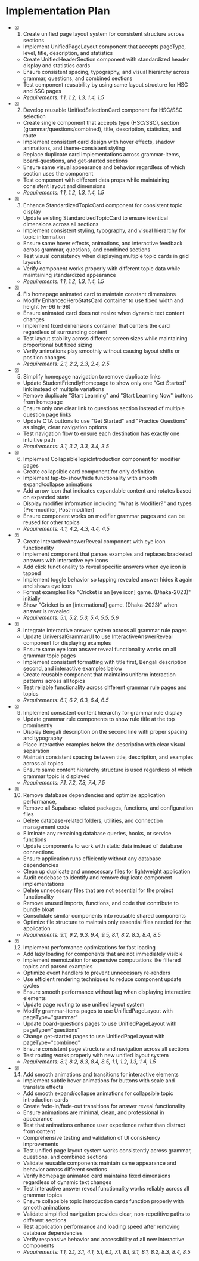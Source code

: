 # Implementation Plan

- [x] 1. Create unified page layout system for consistent structure across sections
  - Implement UnifiedPageLayout component that accepts pageType, level, title, description, and statistics
  - Create UnifiedHeaderSection component with standardized header display and statistics cards
  - Ensure consistent spacing, typography, and visual hierarchy across grammar, questions, and combined sections
  - Test component reusability by using same layout structure for HSC and SSC pages
  - _Requirements: 1.1, 1.2, 1.3, 1.4, 1.5_

- [x] 2. Develop reusable UnifiedSelectionCard component for HSC/SSC selection
  - Create single component that accepts type (HSC/SSC), section (grammar/questions/combined), title, description, statistics, and route
  - Implement consistent card design with hover effects, shadow animations, and theme-consistent styling
  - Replace duplicate card implementations across grammar-items, board-questions, and get-started sections
  - Ensure same visual appearance and behavior regardless of which section uses the component
  - Test component with different data props while maintaining consistent layout and dimensions
  - _Requirements: 1.1, 1.2, 1.3, 1.4, 1.5_

- [x] 3. Enhance StandardizedTopicCard component for consistent topic display
  - Update existing StandardizedTopicCard to ensure identical dimensions across all sections
  - Implement consistent styling, typography, and visual hierarchy for topic information
  - Ensure same hover effects, animations, and interactive feedback across grammar, questions, and combined sections
  - Test visual consistency when displaying multiple topic cards in grid layouts
  - Verify component works properly with different topic data while maintaining standardized appearance
  - _Requirements: 1.1, 1.2, 1.3, 1.4, 1.5_

- [x] 4. Fix homepage animated card to maintain constant dimensions
  - Modify EnhancedHeroStatsCard container to use fixed width and height (w-96 h-96)
  - Ensure animated card does not resize when dynamic text content changes
  - Implement fixed dimensions container that centers the card regardless of surrounding content
  - Test layout stability across different screen sizes while maintaining proportional but fixed sizing
  - Verify animations play smoothly without causing layout shifts or position changes
  - _Requirements: 2.1, 2.2, 2.3, 2.4, 2.5_

- [x] 5. Simplify homepage navigation to remove duplicate links
  - Update StudentFriendlyHomepage to show only one "Get Started" link instead of multiple variations
  - Remove duplicate "Start Learning" and "Start Learning Now" buttons from homepage
  - Ensure only one clear link to questions section instead of multiple question page links
  - Update CTA buttons to use "Get Started" and "Practice Questions" as single, clear navigation options
  - Test navigation flow to ensure each destination has exactly one intuitive path
  - _Requirements: 3.1, 3.2, 3.3, 3.4, 3.5_

- [x] 6. Implement CollapsibleTopicIntroduction component for modifier pages
  - Create collapsible card component for only definition
  - Implement tap-to-show/hide functionality with smooth expand/collapse animations
  - Add arrow icon that indicates expandable content and rotates based on expanded state
  - Display modifier information including "What is Modifier?" and types (Pre-modifier, Post-modifier)
  - Ensure component works on modifier grammar pages and can be reused for other topics
  - _Requirements: 4.1, 4.2, 4.3, 4.4, 4.5_

- [x] 7. Create InteractiveAnswerReveal component with eye icon functionality
  - Implement component that parses examples and replaces bracketed answers with interactive eye icons
  - Add click functionality to reveal specific answers when eye icon is tapped
  - Implement toggle behavior so tapping revealed answer hides it again and shows eye icon
  - Format examples like "Cricket is an [eye icon] game. (Dhaka-2023)" initially
  - Show "Cricket is an [international] game. (Dhaka-2023)" when answer is revealed
  - _Requirements: 5.1, 5.2, 5.3, 5.4, 5.5, 5.6_

- [x] 8. Integrate interactive answer system across all grammar rule pages
  - Update UniversalGrammarUI to use InteractiveAnswerReveal component for displaying examples
  - Ensure same eye icon answer reveal functionality works on all grammar topic pages
  - Implement consistent formatting with title first, Bengali description second, and interactive examples below
  - Create reusable component that maintains uniform interaction patterns across all topics
  - Test reliable functionality across different grammar rule pages and topics
  - _Requirements: 6.1, 6.2, 6.3, 6.4, 6.5_

- [x] 9. Implement consistent content hierarchy for grammar rule display
  - Update grammar rule components to show rule title at the top prominently
  - Display Bengali description on the second line with proper spacing and typography
  - Place interactive examples below the description with clear visual separation
  - Maintain consistent spacing between title, description, and examples across all topics
  - Ensure same content hierarchy structure is used regardless of which grammar topic is displayed
  - _Requirements: 7.1, 7.2, 7.3, 7.4, 7.5_

- [x] 10. Remove database dependencies and optimize application performance,
  - Remove all Supabase-related packages, functions, and configuration files
  - Delete database-related folders, utilities, and connection management code
  - Eliminate any remaining database queries, hooks, or service functions
  - Update components to work with static data instead of database connections
  - Ensure application runs efficiently without any database dependencies
  - Clean up duplicate and unnecessary files for lightweight application
  - Audit codebase to identify and remove duplicate component implementations
  - Delete unnecessary files that are not essential for the project functionality
  - Remove unused imports, functions, and code that contribute to bundle bloat
  - Consolidate similar components into reusable shared components
  - Optimize file structure to maintain only essential files needed for the application
  - _Requirements: 9.1, 9.2, 9.3, 9.4, 9.5, 8.1, 8.2, 8.3, 8.4, 8.5_

- [x] 12. Implement performance optimizations for fast loading
  - Add lazy loading for components that are not immediately visible
  - Implement memoization for expensive computations like filtered topics and parsed examples
  - Optimize event handlers to prevent unnecessary re-renders
  - Use efficient rendering techniques to reduce component update cycles
  - Ensure smooth performance without lag when displaying interactive elements
  - Update page routing to use unified layout system
  - Modify grammar-items pages to use UnifiedPageLayout with pageType="grammar"
  - Update board-questions pages to use UnifiedPageLayout with pageType="questions"
  - Change get-started pages to use UnifiedPageLayout with pageType="combined"
  - Ensure consistent page structure and navigation across all sections
  - Test routing works properly with new unified layout system
  - _Requirements: 8.1, 8.2, 8.3, 8.4, 8.5, 1.1, 1.2, 1.3, 1.4, 1.5_

- [x] 14. Add smooth animations and transitions for interactive elements
  - Implement subtle hover animations for buttons with scale and translate effects
  - Add smooth expand/collapse animations for collapsible topic introduction cards
  - Create fade-in/fade-out transitions for answer reveal functionality
  - Ensure animations are minimal, clean, and professional in appearance
  - Test that animations enhance user experience rather than distract from content
  -  Comprehensive testing and validation of UI consistency improvements
  - Test unified page layout system works consistently across grammar, questions, and combined sections
  - Validate reusable components maintain same appearance and behavior across different sections
  - Verify homepage animated card maintains fixed dimensions regardless of dynamic text changes
  - Test interactive answer reveal functionality works reliably across all grammar topics
  - Ensure collapsible topic introduction cards function properly with smooth animations
  - Validate simplified navigation provides clear, non-repetitive paths to different sections
  - Test application performance and loading speed after removing database dependencies
  - Verify responsive behavior and accessibility of all new interactive components
  - _Requirements: 1.1, 2.1, 3.1, 4.1, 5.1, 6.1, 7.1, 8.1, 9.1, 8.1, 8.2, 8.3, 8.4, 8.5_